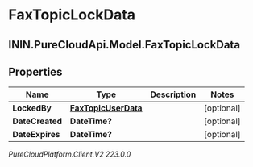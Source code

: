 # FaxTopicLockData

## ININ.PureCloudApi.Model.FaxTopicLockData

## Properties

|Name | Type | Description | Notes|
|------------ | ------------- | ------------- | -------------|
| **LockedBy** | [**FaxTopicUserData**](FaxTopicUserData) |  | [optional] |
| **DateCreated** | **DateTime?** |  | [optional] |
| **DateExpires** | **DateTime?** |  | [optional] |



_PureCloudPlatform.Client.V2 223.0.0_
